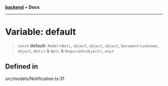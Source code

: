 [**backend**](../../../README.md) • **Docs**

***

# Variable: default

> `const` **default**: `Model`\<`Noti`, `object`, `object`, `object`, `Document`\<`unknown`, `object`, `Noti`\> & `Noti` & `Required`\<`object`\>, `any`\>

## Defined in

src/models/Notification.ts:31
